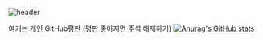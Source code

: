 ![header](https://capsule-render.vercel.app/api?type=waving&height=300&color=gradient&text=WELCOME😊&animation=fadeIn&fontSize=70&desc=KANGCHAN_GitHub&descAlign=53&descAlignY=54&fontAlignY=40)


여기는 개인 GitHub평판 (평판 좋아지면 주석 해제하기)
[![Anurag's GitHub stats](https://github-readme-stats.vercel.app/api?username=PARKKANGCHAN)](https://github.com/anuraghazra/github-readme-stats)

<!--
**PARKKANGCHAN/PARKKANGCHAN** is a ✨ _special_ ✨ repository because its `README.md` (this file) appears on your GitHub profile.

Here are some ideas to get you started:

- 🔭 I’m currently working on ...
- 🌱 I’m currently learning ...
- 👯 I’m looking to collaborate on ...
- 🤔 I’m looking for help with ...
- 💬 Ask me about ...
- 📫 How to reach me: ...
- 😄 Pronouns: ...
- ⚡ Fun fact: ...
-->
